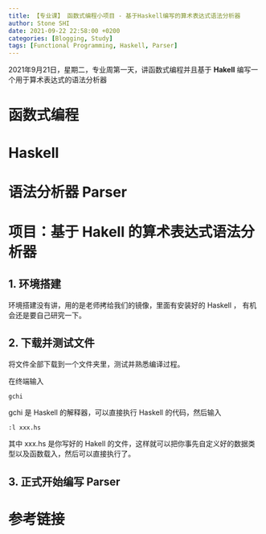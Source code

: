 ```yaml
---
title: 【专业课】 函数式编程小项目 - 基于Haskell编写的算术表达式语法分析器
author: Stone SHI
date: 2021-09-22 22:58:00 +0200
categories: [Blogging, Study]
tags: [Functional Programming, Haskell, Parser]
---
```


2021年9月21日，星期二，专业周第一天，讲函数式编程并且基于 **Hakell** 编写一个用于算术表达式的语法分析器

# 函数式编程

# Haskell

# 语法分析器 Parser

# 项目：基于 Hakell 的算术表达式语法分析器

## 1. 环境搭建

环境搭建没有讲，用的是老师拷给我们的镜像，里面有安装好的 Haskell ， 有机会还是要自己研究一下。

## 2. 下载并测试文件

将文件全部下载到一个文件夹里，测试并熟悉编译过程。

在终端输入

```sh
gchi
```
gchi 是 Haskell 的解释器，可以直接执行 Haskell 的代码，然后输入

```Hakell
:l xxx.hs
```
其中 xxx.hs 是你写好的 Hakell 的文件，这样就可以把你事先自定义好的数据类型以及函数载入，然后可以直接执行了。

## 3. 正式开始编写 Parser

# 参考链接
